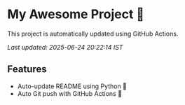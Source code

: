 # My Awesome Project 🚀

This project is automatically updated using GitHub Actions.

_Last updated: 2025-06-24 20:22:14 IST_

## Features
- Auto-update README using Python 🐍
- Auto Git push with GitHub Actions 🤖
